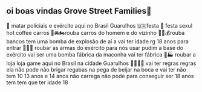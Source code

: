 ## oi boas vindas Grove Street Families👋

<!--

**Here are some ideas  to get you started:**

🙋‍♀️ A short introduction - what is your organization all about?
🌈 Contribution guidelines - how can the community get involved?
👩‍💻 Useful resources - where can the community find your docs? Is there anything else the community should know?
🍿 Fun facts - what does your team eat for breakfast?
🧙 Remember, you can do mighty things with the power of [Markdown](https://docs.github.com/github/writing-on-github/getting-started-with-writing-and-formatting-on-github/basic-writing-and-formatting-syntax)
-->
🔫 matar policiais e exército aqui no Brasil Guarulhos
🇧🇷festa 🔞 festa sexul hot coffee carros 
🚗🚘🏍rouba carros do homem e do vizinho
🏦🔫💰rouba bancos tem uma bomba de explosão de aí a 
vai ter idade rg 18 anos para entrar
🔫🔫🚬 roubar as armas do exército para nós usar pudim a base do exército vai ser uma bomba 
fábrica da maconha vai ter fábrica 🚬🏭 
roubar a loja loja game aqui no Brasil na cidade Guarulhos 👺👺🔫🔫
vai ter regras regras ela não pode não brigar regabas na pega de beijar na boca e vai ter não tem 10 13 anos e 14 anos não carrega não pode para conseguir ser 18 anos tem tem que ter idade 18
